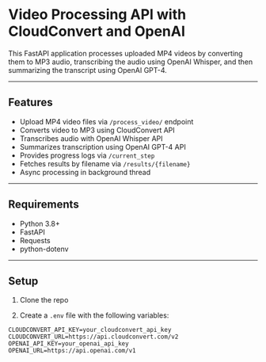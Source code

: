 # Video Processing API with CloudConvert and OpenAI

This FastAPI application processes uploaded MP4 videos by converting them to MP3 audio, transcribing the audio using OpenAI Whisper, and then summarizing the transcript using OpenAI GPT-4.

---

## Features

- Upload MP4 video files via `/process_video/` endpoint  
- Converts video to MP3 using CloudConvert API  
- Transcribes audio with OpenAI Whisper API  
- Summarizes transcription using OpenAI GPT-4 API  
- Provides progress logs via `/current_step`  
- Fetches results by filename via `/results/{filename}`  
- Async processing in background thread  

---

## Requirements

- Python 3.8+  
- FastAPI  
- Requests  
- python-dotenv  

---

## Setup

1. Clone the repo

2. Create a `.env` file with the following variables:

```env
CLOUDCONVERT_API_KEY=your_cloudconvert_api_key
CLOUDCONVERT_URL=https://api.cloudconvert.com/v2
OPENAI_API_KEY=your_openai_api_key
OPENAI_URL=https://api.openai.com/v1
```

